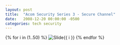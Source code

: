```yaml
---
layout: post
title:  "Acom Security Series 3 - Secure Channel"
date:   2008-12-20 00:00:00 -0500
categories: tech security
---
```


{% for i in (1..50) %}
<img src="/images/AlgoSecurity-SecureChannel/Slide{{ i }}.GIF" alt="Slide{{ i }}" />
{% endfor %}


